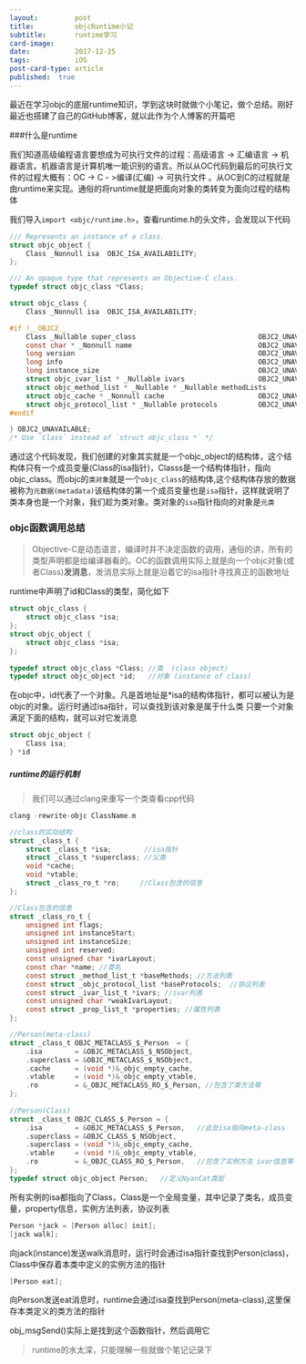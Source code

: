 ```yaml
---
layout:         post
title:          objcRuntime小记
subtitle:       runtime学习
card-image:
date:           2017-12-25
tags:           iOS
post-card-type: article
published:	true
---
```

最近在学习objc的底层runtime知识，学到这块时就做个小笔记，做个总结。刚好最近也搭建了自己的GitHub博客，就以此作为个人博客的开篇吧

###什么是runtime

我们知道高级编程语言要想成为可执行文件的过程：高级语言 -> 汇编语言 -> 机器语言。机器语言是计算机唯一能识别的语言。所以从OC代码到最后的可执行文件的过程大概有：OC -> C - >编译(汇编) -> 可执行文件 。从OC到C的过程就是由runtime来实现。通俗的将runtime就是把面向对象的类转变为面向过程的结构体

我们导入```import <objc/runtime.h>```，查看runtime.h的头文件，会发现以下代码

```objective-c
/// Represents an instance of a class.
struct objc_object {
    Class _Nonnull isa  OBJC_ISA_AVAILABILITY;
};
```

```objective-c
/// An opaque type that represents an Objective-C class.
typedef struct objc_class *Class;
```

```objective-c
struct objc_class {
    Class _Nonnull isa  OBJC_ISA_AVAILABILITY;

#if !__OBJC2__
    Class _Nullable super_class                              OBJC2_UNAVAILABLE;
    const char * _Nonnull name                               OBJC2_UNAVAILABLE;
    long version                                             OBJC2_UNAVAILABLE;
    long info                                                OBJC2_UNAVAILABLE;
    long instance_size                                       OBJC2_UNAVAILABLE;
    struct objc_ivar_list * _Nullable ivars                  OBJC2_UNAVAILABLE;
    struct objc_method_list * _Nullable * _Nullable methodLists                    OBJC2_UNAVAILABLE;
    struct objc_cache * _Nonnull cache                       OBJC2_UNAVAILABLE;
    struct objc_protocol_list * _Nullable protocols          OBJC2_UNAVAILABLE;
#endif

} OBJC2_UNAVAILABLE;
/* Use `Class` instead of `struct objc_class *` */
```

通过这个代码发现，我们创建的对象其实就是一个objc_object的结构体，这个结构体只有一个成员变量(Class的isa指针)，Classs是一个结构体指针，指向objc_class。而objc的```类对象```就是一个```objc_class```的结构体,这个结构体存放的数据被称为```元数据(metadata)```该结构体的第一个成员变量也是```isa```指针，这样就说明了类本身也是一个对象，我们趁为类对象。类对象的```isa```指针指向的对象是```元类```

### objc函数调用总结
> Objective-C是动态语言，编译时并不决定函数的调用，通俗的讲，所有的类型声明都是给编译器看的。OC的函数调用实际上就是向一个objc对象(或者Class)**发消息**，发消息实际上就是沿着它的isa指针寻找真正的函数地址

runtime中声明了id和Class的类型，简化如下
```objective-c
struct objc_class {
    struct objc_class *isa;
};
struct objc_object {
    struct objc_class *isa;
};
 
typedef struct objc_class *Class; //类  (class object)
typedef struct objc_object *id;   //对象 (instance of class)
```

在objc中，id代表了一个对象。凡是首地址是*isa的结构体指针，都可以被认为是objc的对象。运行时通过isa指针，可以查找到该对象是属于什么类
只要一个对象满足下面的结构，就可以对它发消息
```objective-c
struct objc_object {
    Class isa;
} *id
```
##### runtime的运行机制
> 我们可以通过clang来重写一个类查看cpp代码
```objective-c
clang -rewrite-objc ClassName.m
```

```objective-c
//class的实际结构
struct _class_t {
	struct _class_t *isa;        //isa指针
	struct _class_t *superclass; //父类
	void *cache;
	void *vtable;
	struct _class_ro_t *ro;     //Class包含的信息
};

//Class包含的信息
struct _class_ro_t {
	unsigned int flags;
	unsigned int instanceStart;
	unsigned int instanceSize;
	unsigned int reserved;
	const unsigned char *ivarLayout;
	const char *name; //类名
	const struct _method_list_t *baseMethods; //方法列表
	const struct _objc_protocol_list *baseProtocols;  //协议列表
	const struct _ivar_list_t *ivars; //ivar列表
	const unsigned char *weakIvarLayout;
	const struct _prop_list_t *properties; //属性列表
};

//Person(meta-class)
struct _class_t OBJC_METACLASS_$_Person  = {
	.isa        = &OBJC_METACLASS_$_NSObject,
	.superclass = &OBJC_METACLASS_$_NSObject,
	.cache      = (void *)&_objc_empty_cache,
	.vtable     = (void *)&_objc_empty_vtable,
	.ro         = &_OBJC_METACLASS_RO_$_Person, //包含了类方法等
};
 
//Person(Class)
struct _class_t OBJC_CLASS_$_Person = {
	.isa        = &OBJC_METACLASS_$_Person,   //此处isa指向meta-class
	.superclass = &OBJC_CLASS_$_NSObject,
	.superclass = (void *)&_objc_empty_cache,
	.vtable     = (void *)&_objc_empty_vtable,
	.ro         = &_OBJC_CLASS_RO_$_Person,   //包含了实例方法 ivar信息等
};
typedef struct objc_object Person;   //定义NyanCat类型

```
所有实例的isa都指向了Class，Class是一个全局变量，其中记录了类名，成员变量，property信息，实例方法列表，协议列表

```objective-c
Person *jack = [Person alloc] init];
[jack walk];
```
向jack(instance)发送walk消息时，运行时会通过isa指针查找到Person(class)，Class中保存着本类中定义的实例方法的指针
```objective-c
[Person eat];
```
向Person发送eat消息时，runtime会通过isa查找到Person(meta-class),这里保存本类定义的类方法的指针

obj_msgSend()实际上是找到这个函数指针，然后调用它



> runtime的水太深，只能理解一些就做个笔记记录下

